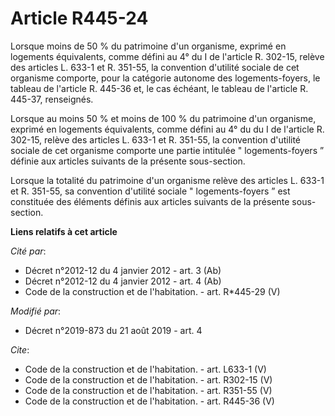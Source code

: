 # Article R445-24

Lorsque moins de 50 % du patrimoine d'un organisme, exprimé en logements équivalents, comme défini au 4° du I de l'article R.
302-15, relève des articles L. 633-1 et R. 351-55, la convention d'utilité sociale de cet organisme comporte, pour la
catégorie autonome des logements-foyers, le tableau de l'article R. 445-36 et, le cas échéant, le tableau de l'article R.
445-37, renseignés. 

Lorsque au moins 50 % et moins de 100 % du patrimoine d'un organisme, exprimé en logements équivalents, comme défini au 4° du
du I de l'article R. 302-15, relève des articles L. 633-1 et R. 351-55, la convention d'utilité sociale de cet organisme
comporte une partie intitulée " logements-foyers ” définie aux articles suivants de la présente sous-section. 

Lorsque la totalité du patrimoine d'un organisme relève des articles L. 633-1 et R. 351-55, sa convention d'utilité sociale "
logements-foyers ” est constituée des éléments définis aux articles suivants de la présente sous-section.

**Liens relatifs à cet article**

_Cité par_:

  - Décret n°2012-12 du 4 janvier 2012 - art. 3 (Ab)
  - Décret n°2012-12 du 4 janvier 2012 - art. 4 (Ab)
  - Code de la construction et de l'habitation. - art. R*445-29 (V)

_Modifié par_:

  - Décret n°2019-873 du 21 août 2019 - art. 4

_Cite_:

  - Code de la construction et de l'habitation. - art. L633-1 (V)
  - Code de la construction et de l'habitation. - art. R302-15 (V)
  - Code de la construction et de l'habitation. - art. R351-55 (V)
  - Code de la construction et de l'habitation. - art. R445-36 (V)
